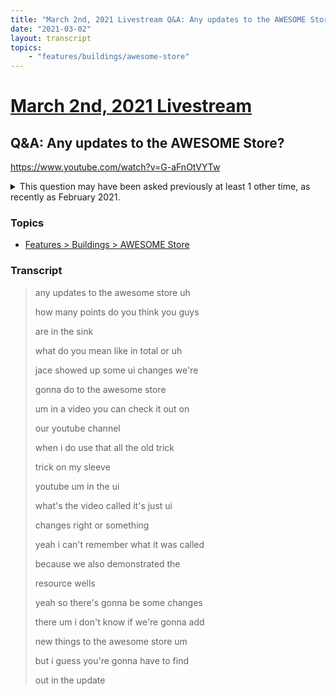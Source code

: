 ```yaml
---
title: "March 2nd, 2021 Livestream Q&A: Any updates to the AWESOME Store?"
date: "2021-03-02"
layout: transcript
topics:
    - "features/buildings/awesome-store"
---
```

# [March 2nd, 2021 Livestream](../2021-03-02.md)
## Q&A: Any updates to the AWESOME Store?
https://www.youtube.com/watch?v=G-aFnOtVYTw
<details>
<summary>This question may have been asked previously at least 1 other time, as recently as February 2021.</summary>

* February 23rd, 2021 Livestream Q&A: Are we going to have new stuff in the AWESOME Shop for Update 4? [https://www.youtube.com/watch?v=nuWfLlBMtA0](https://www.youtube.com/watch?v=nuWfLlBMtA0)
</details>


### Topics
* [Features > Buildings > AWESOME Store](../topics/features/buildings/awesome-store.md)

### Transcript

> any updates to the awesome store uh
>
> how many points do you think you guys
>
> are in the sink
>
> what do you mean like in total or uh
>
> jace showed up some ui changes we're
>
> gonna do to the awesome store
>
> um in a video you can check it out on
>
> our youtube channel
>
> when i do use that all the old trick
>
> trick on my sleeve
>
> youtube um in the ui
>
> what's the video called it's just ui
>
> changes right or something
>
> yeah i can't remember what it was called
>
> because we also demonstrated the
>
> resource wells
>
> yeah so there's gonna be some changes
>
> there um i don't know if we're gonna add
>
> new things to the awesome store um
>
> but i guess you're gonna have to find
>
> out in the update
